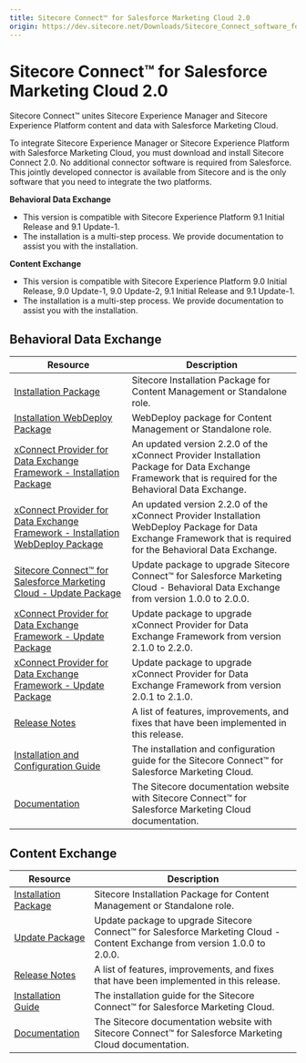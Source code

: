 ```yaml
---
title: Sitecore Connect™ for Salesforce Marketing Cloud 2.0
origin: https://dev.sitecore.net/Downloads/Sitecore_Connect_software_for_Salesforce_Marketing_Cloud/1x/Sitecore_Connect_software_for_Salesforce_Marketing_Cloud_20.aspx
---
```


# Sitecore Connect™ for Salesforce Marketing Cloud 2.0

Sitecore Connect™ unites Sitecore Experience Manager and Sitecore Experience Platform content and data with Salesforce Marketing Cloud.

To integrate Sitecore Experience Manager or Sitecore Experience Platform with Salesforce Marketing Cloud, you must download and install Sitecore Connect 2.0. No additional connector software is required from Salesforce. This jointly developed connector is available from Sitecore and is the only software that you need to integrate the two platforms.

**Behavioral Data Exchange**

-   This version is compatible with Sitecore Experience Platform 9.1 Initial Release and 9.1 Update-1.
-   The installation is a multi-step process. We provide documentation to assist you with the installation.

**Content Exchange**

-   This version is compatible with Sitecore Experience Platform 9.0 Initial Release, 9.0 Update-1, 9.0 Update-2, 9.1 Initial Release and 9.1 Update-1.
-   The installation is a multi-step process. We provide documentation to assist you with the installation.

## Behavioral Data Exchange

 | Resource | Description |
 | --- | --- |
 | [Installation Package](https://sitecoredev.azureedge.net/~/media/646C99F10D9F4A53B9372D5924375B0C.ashx?date=20190614T115535) | Sitecore Installation Package for Content Management or Standalone role. |
 | [Installation WebDeploy Package](https://sitecoredev.azureedge.net/~/media/ED15A126EE084548AEC9EEF1411E9ED2.ashx?date=20190614T115609) | WebDeploy package for Content Management or Standalone role. |
 | [xConnect Provider for Data Exchange Framework - Installation Package](https://sitecoredev.azureedge.net/~/media/AB8EF2014DF145C2A5FAF8729FEF70F0.ashx?date=20190614T115642) | An updated version 2.2.0 of the xConnect Provider Installation Package for Data Exchange Framework that is required for the Behavioral Data Exchange. |
 | [xConnect Provider for Data Exchange Framework - Installation WebDeploy Package](https://sitecoredev.azureedge.net/~/media/5FFE6492C4DD45C3ADCA613A5D23EA2B.ashx?date=20190614T115714) | An updated version 2.2.0 of the xConnect Provider Installation WebDeploy Package for Data Exchange Framework that is required for the Behavioral Data Exchange. |
 | [Sitecore Connect™ for Salesforce Marketing Cloud - Update Package](https://sitecoredev.azureedge.net/~/media/9C23D3C708CA460DB989665E78750C65.ashx?date=20191001T124925) | Update package to upgrade Sitecore Connect™ for Salesforce Marketing Cloud - Behavioral Data Exchange from version 1.0.0 to 2.0.0. |
 | [xConnect Provider for Data Exchange Framework - Update Package](https://sitecoredev.azureedge.net/~/media/973A49E54924407FA889D349DCD6EE2E.ashx?date=20191001T125049) | Update package to upgrade xConnect Provider for Data Exchange Framework from version 2.1.0 to 2.2.0. |
 | [xConnect Provider for Data Exchange Framework - Update Package](https://sitecoredev.azureedge.net/~/media/374DB4FEF42D4D31A682203A56CD75F2.ashx?date=20191001T125020) | Update package to upgrade xConnect Provider for Data Exchange Framework from version 2.0.1 to 2.1.0. |
 | [Release Notes](/downloads/Sitecore%20Connect%20software%20for%20Salesforce%20Marketing%20Cloud/1x/Sitecore%20Connect%20software%20for%20Salesforce%20Marketing%20Cloud%2020/Release%20Notes%20%20BDE) | A list of features, improvements, and fixes that have been implemented in this release. |
 | [Installation and Configuration Guide](https://sitecoredev.azureedge.net/~/media/1D841AE6498940578CD055376E3C1433.ashx?date=20191001T153556) | The installation and configuration guide for the Sitecore Connect™ for Salesforce Marketing Cloud. |
 | [Documentation](https://doc.sitecore.com/developers/salesforce-marketing-cloud/10/sitecore-connect-software-for-salesforce-marketing-cloud/en/introduction.html) | The Sitecore documentation website with Sitecore Connect™ for Salesforce Marketing Cloud documentation. |

## Content Exchange

 | Resource | Description |
 | --- | --- |
 | [Installation Package](https://sitecoredev.azureedge.net/~/media/BD45E92C11004336BAADA3385D916748.ashx?date=20191002T103904) | Sitecore Installation Package for Content Management or Standalone role. |
 | [Update Package](https://sitecoredev.azureedge.net/~/media/FF6045A6A5FF45DE8CF2C31690AC871A.ashx?date=20191002T111416) | Update package to upgrade Sitecore Connect™ for Salesforce Marketing Cloud - Content Exchange from version 1.0.0 to 2.0.0. |
 | [Release Notes](/downloads/Sitecore%20Connect%20software%20for%20Salesforce%20Marketing%20Cloud/1x/Sitecore%20Connect%20software%20for%20Salesforce%20Marketing%20Cloud%2020/Release%20Notes%20%20CE) | A list of features, improvements, and fixes that have been implemented in this release. |
 | [Installation Guide](https://sitecoredev.azureedge.net/~/media/E16DF91E6A104089AA8A52B334E44340.ashx?date=20191002T110545) | The installation guide for the Sitecore Connect™ for Salesforce Marketing Cloud. |
 | [Documentation](https://doc.sitecore.com/developers/salesforce-marketing-cloud/10/sitecore-connect-software-for-salesforce-marketing-cloud/en/introduction.html) | The Sitecore documentation website with Sitecore Connect™ for Salesforce Marketing Cloud documentation. |